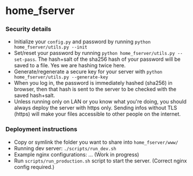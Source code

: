 # home_fserver

### Security details
- Initialize your `config.py` and password by running `python
  home_fserver/utils.py --init`
- Set/reset your password by running `python home_fserver/utils.py --set-pass`.
  The hash+salt of the sha256 hash of your password will be saved to a file. Yes
  we are hashing twice here.
- Generate/regenerate a secure key for your server with `python
  home_fserver/utils.py --generate-key`
- When you log in, the password is immediately hashed (sha256) in browser, then
  that hash is sent to the server to be checked with the saved hash+salt.
- Unless running only on LAN or you know what you're doing, you should always
  deploy the server with https only. Sending infos without TLS (https) will make
  your files accessible to other people on the internet.

### Deployment instructions
- Copy or symlink the folder you want to share into `home_fserver/www/`
- Running dev server:
  `./scripts/run_dev.sh`
- Example nginx configurations: ... (Work in progress)
- Run `scripts/run_production.sh` script to start the server. (Correct nginx
  config required.)
